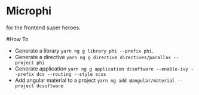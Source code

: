 # Microphi

for the frontend super heroes.

#How To

- Generate a library `yarn ng g library phi --prefix phi`.
- Generate a directive `yarn ng g directive directives/parallax --project phi`
- Generate application `yarn ng g application dcsoftware --enable-ivy --prefix dcs --routing --style scss`
- Add angular material to a project `yarn ng add @angular/material --project dcsoftware`

